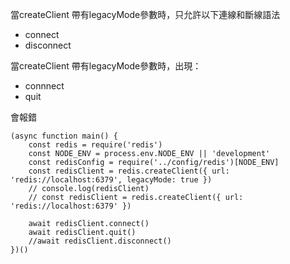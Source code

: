 


當createClient 帶有legacyMode參數時，只允許以下連線和斷線語法
- connect
- disconnect


當createClient 帶有legacyMode參數時，出現：
- connnect
- quit

會報錯

```
(async function main() {
	const redis = require('redis')
	const NODE_ENV = process.env.NODE_ENV || 'development'
	const redisConfig = require('../config/redis')[NODE_ENV]
	const redisClient = redis.createClient({ url: 'redis://localhost:6379', legacyMode: true })
	// console.log(redisClient)
	// const redisClient = redis.createClient({ url: 'redis://localhost:6379' })

	await redisClient.connect()
	await redisClient.quit()
	//await redisClient.disconnect()
})()
```